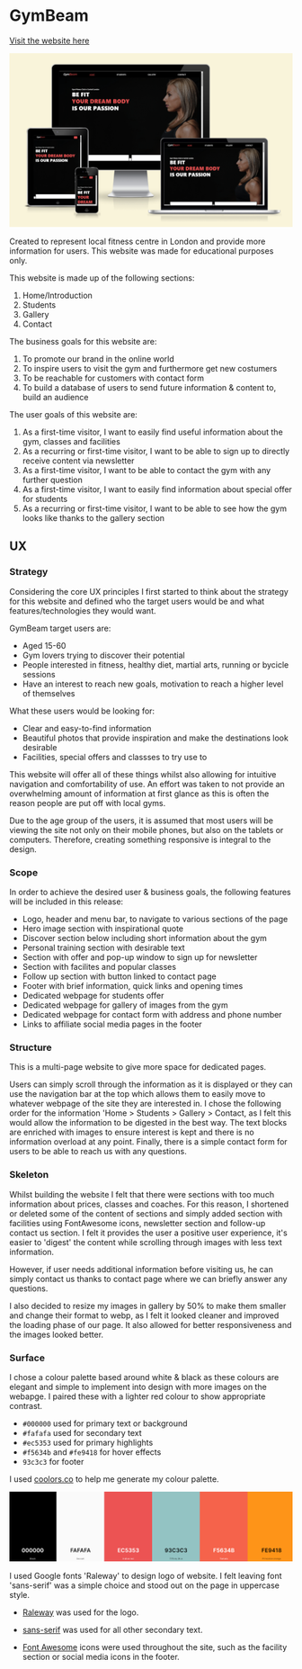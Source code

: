 # GymBeam

[Visit the website here](https://jakbul.github.io/GymBeam/)

![](assets/documentation/mockup.png)

Created to represent local fitness centre in London and provide more information for users. This website was made for educational purposes only.

This website is made up of the following sections:

1. Home/Introduction
2. Students
3. Gallery
4. Contact

The business goals for this website are:

1. To promote our brand in the online world
2. To inspire users to visit the gym and furthermore get new costumers
3. To be reachable for customers with contact form
4. To build a database of users to send future information & content to, build an audience

The user goals of this website are:
1. As a first-time visitor, I want to easily find useful information about the gym, classes and facilities
2. As a recurring or first-time visitor, I want to be able to sign up to directly receive content via newsletter
3. As a first-time visitor, I want to be able to contact the gym with any further question
4. As a first-time visitor, I want to easily find information about special offer for students
5. As a recurring or first-time visitor, I want to be able to see how the gym looks like thanks to the gallery section

## UX

### **Strategy**

Considering the core UX principles I first started to think about the strategy for this website and defined who the target users would be and what features/technologies they would want.

GymBeam target users are:
* Aged 15-60
* Gym lovers trying to discover their potential
* People interested in fitness, healthy diet, martial arts, running or bycicle sessions
* Have an interest to reach new goals, motivation to reach a higher level of themselves

What these users would be looking for:
* Clear and easy-to-find information
* Beautiful photos that provide inspiration and make the destinations look desirable
* Facilities, special offers and classses to try use to

This website will offer all of these things whilst also allowing for intuitive navigation and comfortability of use. An effort was taken to not provide an overwhelming amount of information at first glance as this is often the reason people are put off with local gyms.

Due to the age group of the users, it is assumed that most users will be viewing the site not only on their mobile phones, but also on the tablets or computers. Therefore, creating something responsive is integral to the design.

### **Scope**

In order to achieve the desired user & business goals, the following features will be included in this release:

- Logo, header and menu bar, to navigate to various sections of the page
- Hero image section with inspirational quote
- Discover section below including short information about the gym
- Personal training section with desirable text
- Section with offer and pop-up window to sign up for newsletter
- Section with facilites and popular classes
- Follow up section with button linked to contact page
- Footer with brief information, quick links and opening times
- Dedicated webpage for students offer
- Dedicated webpage for gallery of images from the gym
- Dedicated webpage for contact form with address and phone number
- Links to affiliate social media pages in the footer

### **Structure** 

This is a multi-page website to give more space for dedicated pages. 

Users can simply scroll through the information as it is displayed or they can use the navigation bar at the top which allows them to easily move to whatever webpage of the site they are interested in. I chose the following order for the information 'Home > Students > Gallery > Contact, as I felt this would allow the information to be digested in the best way. The text blocks are enriched with images to ensure interest is kept and there is no information overload at any point. Finally, there is a simple contact form for users to be able to reach us with any questions.

### **Skeleton**

Whilst building the website I felt that there were sections with too much information about prices, classes and coaches. For this reason, I shortened or deleted some of the content of sections and simply added section with facilities using FontAwesome icons, newsletter section and follow-up contact us section. I felt it provides the user a positive user experience, it's easier to 'digest' the content while scrolling through images with less text information.

However, if user needs additional information before visiting us, he can simply contact us thanks to contact page where we can briefly answer any questions.

I also decided to resize my images in gallery by 50% to make them smaller and change their format to webp, as I felt it looked cleaner and improved the loading phase of our page. It also allowed for better responsiveness and the images looked better.

### **Surface**

I chose a colour palette based around white & black as these colours are elegant and simple to implement into design with more images on the webapge. I paired these with a lighter red colour to show appropriate contrast. 

- `#000000` used for primary text or background
- `#fafafa` used for secondary text
- `#ec5353` used for primary highlights
- `#f5634b` and `#fe9418` for hover effects
- `93c3c3` for footer

I used [coolors.co](https://coolors.co/000000-fafafa-ec5353-93c3c3-f5634b-fe9418) to help me generate my colour palette.

![screenshot](assets/documentation/coolors.png)

I used Google fonts 'Raleway' to design logo of website. I felt leaving font 'sans-serif' was a simple choice and stood out on the page in uppercase style.

- [Raleway](https://fonts.google.com/specimen/Raleway) was used for the logo.

- [sans-serif](https://fonts.google.com/knowledge/glossary/sans_serif) was used for all other secondary text.

- [Font Awesome](https://fontawesome.com) icons were used throughout the site, such as the facility section or social media icons in the footer.


